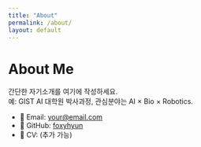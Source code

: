 ```yaml
---
title: "About"
permalink: /about/
layout: default
---
```


# About Me

간단한 자기소개를 여기에 작성하세요.  
예: GIST AI 대학원 박사과정, 관심분야는 AI × Bio × Robotics.

- 📧 Email: your@email.com
- 🔗 GitHub: [foxyhyun](https://github.com/foxyhyun)
- 📝 CV: (추가 가능)
